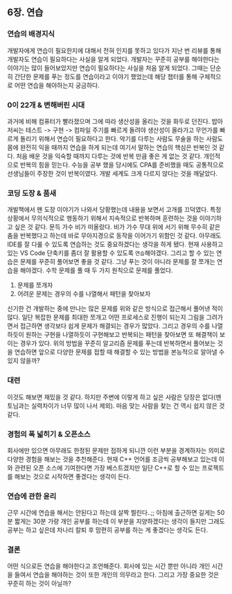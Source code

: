 ## 6장. 연습

### 연습의 배경지식

개발자에게 연습이 필요한지에 대해서 전혀 인지를 못하고 있다가 지난 번 리뷰를 통해 개발자도 연습이 필요하다는 사실을 알게 되었다. 
개발자는 꾸준히 공부를 해야한다는 이야기는 많이 들어보았지만 연습이 필요하다는 사실을 처음 알게 되었다. 
그때는 단순히 간단한 문제를 푸는 정도를 연습이라고 이야기 했었는데 해당 챕터를 통해 구체적으로 어떤 연습을 해야하는지 궁금하다.

### 0이 22개 & 변해버린 시대

과거에 비해 컴퓨터가 빨라졌으며 그에 따라 생산성을 올리는 것을 화두로 던진다. 
밥아저씨는 테스트 -> 구현 -> 컴파일 주기를 빠르게 돌려야 생산성이 올라가고 무언가를 빠르게 돌리기 위해서 연습이 필요하다고 한다.
악기를 다루는 사람도 무술을 하는 사람도 몸에 완전히 익을 때까지 연습을 하게 되는데 여기서 말하는 연습의 핵심은 반복인 것 같다.
처음 배운 것을 익숙할 때까지 다루는 것에 반복 만큼 좋은 게 없는 것 같다. 개인적으로 반복의 힘을 믿는다.
수능을 공부 했을 당시에도 CPA를 준비했을 때도 공통적으로 선생님들이 주장한 것이 반복이였다. 
개발 세계도 크게 다르지 않다는 것을 깨달았다. 

### 코딩 도장 & 품새

개발책에서 왠 도장 이야기가 나와서 당황했는데 내용을 보면서 고개를 끄덕였다. 특정 상황에서 무의식적으로 행동하기 위해서 지속적으로 반복하며 훈련하는 것을 이야기하고 싶은 것 같다. 
문득 가수 비가 떠올랐다. 비가 가수 무대 위에 서기 위해 무수히 같은 춤을 반복했다고 하는데 바로 무아지경으로 동작을 이어가기 위함인 것 같다. 
아무래도 IDE를 잘 다룰 수 있도록 연습하는 것도 중요하겠다는 생각을 하게 됐다. 현재 사용하고 있는 VS Code 단축키를 좀더 잘 활용할 수 있도록 `연습`해야겠다. 
그리고 할 수 있는 연습은 문제를 꾸준히 풀어보면 좋을 것 같다. 그냥 푸는 것이 아니라 문제를 잘 쪼개는 연습을 해야겠다. 
수학 문제를 풀 때 두 가지 원칙으로 문제를 풀었다.

1. 문제를 쪼개자
2. 어려운 문제는 경우의 수를 나열해서 패턴을 찾아보자

신기한 건 개발하는 중에 만나는 많은 문제를 위와 같은 방식으로 접근해서 풀어낸 적이 많다. 
일단 복잡한 문제를 최대한 쪼개고 어떤 프로세스로 진행이 되는지 그림을 그려가면서 접근하면 생각보다 쉽게 문제가 해결되는 경우가 많았다.
그리고 경우의 수를 나열하듯이 원하는 구현을 나열하듯이 구현해보고 반복되는 패턴을 찾아보면 또 해결책이 보이는 경우가 있다.
위의 방법을 꾸준히 알고리즘 문제를 푸는데 반복하면서 풀어보는 것을 연습하면 앞으로 다양한 문제를 접할 때 해결할 수 있는 방법을 본능적으로 알아낼 수 있지 않을까?

### 대련

이것도 해보면 재밌을 것 같다. 하지만 주변에 이렇게 하고 싶은 사람은 당장은 없다(멘토님과는 실력차이가 너무 많이 나서 제외). 마음 맞는 사람을 찾는 건 역시 쉽지 않은 것 같다.

### 경험의 폭 넓히기 & 오픈소스

회사에만 있으면 아무래도 한정된 문제만 접하게 되니깐 이런 부분을 경계하자는 의미로 다양한 경험을 해보는 것을 추천해준다. 현재 C++ 언어를 조금씩 공부해보고 있는데 이와 관련된 오픈 소스에 기여한다면 가장 베스트겠지만 일단 C++로 할 수 있는 프로젝트를 해보는 것으로 시작하면 좋겠다는 생각이 든다.


### 연습에 관한 윤리

근무 시간에 연습을 해서는 안된다고 하는데 살짝 찔린다..;; 아침에 출근하면 길게는 50분 짧게는 30분 가량 개인 공부를 하는데 이 부분을 지양하겠다는 생각이 들지만 그래도 공부는 하고 싶은데 차나리 칼퇴 후 맘편히 공부를 하는 게 좋겠다는 생각도 든다.

### 결론

어떤 식으로든 연습을 해야한다고 조언해준다. 회사에 있는 시간 뿐만 아니라 개인 시간을 들여서 연습을 해야하는 것이 또한 개인의 의무라고 한다. 그리고 가장 중요한 것은 꾸준히 하는 것이 아닐까?